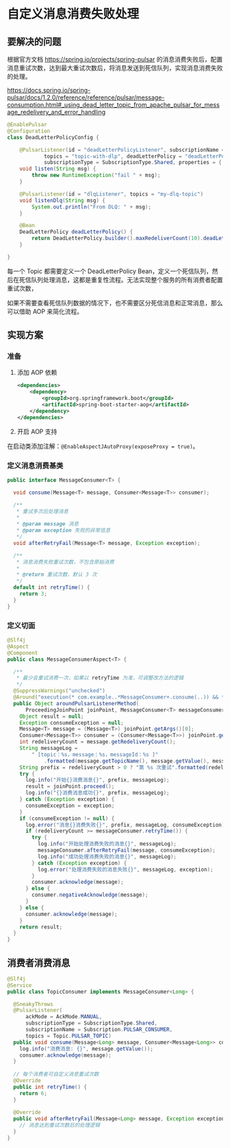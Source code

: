 # 自定义消息消费失败处理

## 要解决的问题

根据官方文档 https://spring.io/projects/spring-pulsar 的消息消费失败后，配置消息重试次数，达到最大重试次数后，将消息发送到死信队列，实现消息消费失败的处理。

https://docs.spring.io/spring-pulsar/docs/1.2.0/reference/reference/pulsar/message-consumption.html#_using_dead_letter_topic_from_apache_pulsar_for_message_redelivery_and_error_handling

```java
@EnablePulsar
@Configuration
class DeadLetterPolicyConfig {

    @PulsarListener(id = "deadLetterPolicyListener", subscriptionName = "deadLetterPolicySubscription",
            topics = "topic-with-dlp", deadLetterPolicy = "deadLetterPolicy",
            subscriptionType = SubscriptionType.Shared, properties = { "ackTimeout=1s" })
    void listen(String msg) {
        throw new RuntimeException("fail " + msg);
    }

    @PulsarListener(id = "dlqListener", topics = "my-dlq-topic")
    void listenDlq(String msg) {
        System.out.println("From DLQ: " + msg);
    }

    @Bean
    DeadLetterPolicy deadLetterPolicy() {
        return DeadLetterPolicy.builder().maxRedeliverCount(10).deadLetterTopic("my-dlq-topic").build();
    }

}
```

每一个 Topic 都需要定义一个 DeadLetterPolicy Bean，定义一个死信队列，然后在死信队列处理消息，这都是重复性流程。无法实现整个服务的所有消费者配置重试次数，

如果不需要查看死信队列数据的情况下，也不需要区分死信消息和正常消息，那么可以借助 AOP 来简化流程。

## 实现方案

### 准备

1. 添加 AOP 依赖

    ```xml
    <dependencies>
        <dependency>
            <groupId>org.springframework.boot</groupId>
            <artifactId>spring-boot-starter-aop</artifactId>
        </dependency>
    </dependencies>
    ```

2. 开启 AOP 支持

在启动类添加注解：`@EnableAspectJAutoProxy(exposeProxy = true)`。

### 定义消息消费基类

```java title="MessageConsumer.java"
public interface MessageConsumer<T> {

  void consume(Message<T> message, Consumer<Message<T>> consumer);

  /**
   * 重试多次后处理消息
   *
   * @param message 消息
   * @param exception 失败的异常信息
   */
  void afterRetryFail(Message<T> message, Exception exception);

  /**
   * 消息消费失败重试次数，不包含原始消费
   *
   * @return 重试次数，默认 3 次
   */
  default int retryTime() {
    return 3;
  }
}
```

### 定义切面

```java
@Slf4j
@Aspect
@Component
public class MessageConsumerAspect<T> {

  /**
   * 最少会重试消费一次，如果以 retryTime 为准，可调整改方法的逻辑
   */
  @SuppressWarnings("unchecked")
  @Around("execution(* com.example..*MessageConsumer+.consume(..)) && target(messageConsumer)")
  public Object aroundPulsarListenerMethod(
      ProceedingJoinPoint joinPoint, MessageConsumer<T> messageConsumer) throws Throwable {
    Object result = null;
    Exception consumeException = null;
    Message<T> message = (Message<T>) joinPoint.getArgs()[0];
    Consumer<Message<T>> consumer = (Consumer<Message<T>>) joinPoint.getArgs()[1];
    int redeliveryCount = message.getRedeliveryCount();
    String messageLog =
        " [topic：%s，message：%s，messageId：%s ]"
            .formatted(message.getTopicName(), message.getValue(), message.getMessageId());
    String prefix = redeliveryCount > 0 ? "第 %s 次重试".formatted(redeliveryCount) : "";
    try {
      log.info("开始{}消费消息{}", prefix, messageLog);
      result = joinPoint.proceed();
      log.info("{}消费消息成功{}", prefix, messageLog);
    } catch (Exception exception) {
      consumeException = exception;
    }
    if (consumeException != null) {
      log.error("消息{}消费失败{}", prefix, messageLog, consumeException);
      if (redeliveryCount >= messageConsumer.retryTime()) {
        try {
          log.info("开始处理消费失败的消息{}", messageLog);
          messageConsumer.afterRetryFail(message, consumeException);
          log.info("成功处理消费失败的消息{}", messageLog);
        } catch (Exception exception) {
          log.error("处理消费失败的消息失败{}", messageLog, exception);
        }
        consumer.acknowledge(message);
      } else {
        consumer.negativeAcknowledge(message);
      }
    } else {
      consumer.acknowledge(message);
    }
    return result;
  }
}
```

## 消费者消费消息

```java
@Slf4j
@Service
public class TopicConsumer implements MessageConsumer<Long> {

  @SneakyThrows
  @PulsarListener(
      ackMode = AckMode.MANUAL,
      subscriptionType = SubscriptionType.Shared,
      subscriptionName = Subscription.PULSAR_CONSUMER,
      topics = Topic.PULSAR_TOPIC)
  public void consume(Message<Long> message, Consumer<Message<Long>> consumer) {
    log.info("消费消息: {}", message.getValue());
    consumer.acknowledge(message);
  }
  
  // 每个消费者可自定义消息重试次数
  @Override
  public int retryTime() {
    return 6;
  }
  
  @Override
  public void afterRetryFail(Message<Long> message, Exception exception) {
    // 消息达到重试次数后的处理逻辑
  }
}
```
```
